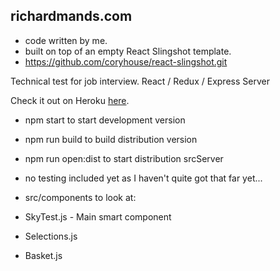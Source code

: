 ## richardmands.com

* code written by me.
* built on top of an empty React Slingshot template.
* https://github.com/coryhouse/react-slingshot.git

Technical test for job interview. React / Redux / Express Server

Check it out on Heroku <a target="blank" href="https://desolate-lake-34502.herokuapp.com/">here</a>.

* npm start to start development version
* npm run build to build distribution version
* npm run open:dist to start distribution srcServer

* no testing included yet as I haven't quite got that far yet...
* src/components to look at:
* SkyTest.js - Main smart component
* Selections.js
* Basket.js
